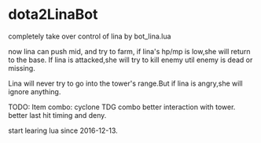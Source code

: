 # dota2LinaBot

completely take over control of lina by bot_lina.lua 

now lina can push mid, and try to farm, if lina's hp/mp is low,she will return to the base.
If lina is attacked,she will try to kill enemy util enemy is dead or missing.

Lina will never try to go into the tower's range.But if lina is angry,she will ignore anything.


TODO:
Item combo: cyclone TDG combo
better interaction with tower.
better last hit timing and deny.


start learing lua since 2016-12-13.

